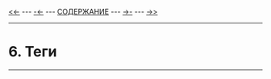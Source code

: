[<<-](./5-1.md) ---
[-<-](./5-1.md) ---
[СОДЕРЖАНИЕ](./readme.md) ---
[->-](./7-1.md) ---
[->>](./2-1.md)

---

# **6. Теги**

---
